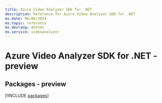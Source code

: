 ```yaml
---
title: Azure Video Analyzer SDK for .NET
description: Reference for Azure Video Analyzer SDK for .NET
ms.date: 06/06/2024
ms.topic: reference
ms.devlang: dotnet
ms.service: videoanalyzer
---
```

# Azure Video Analyzer SDK for .NET - preview
## Packages - preview
[!INCLUDE [packages](video-analyzer-index.md)]